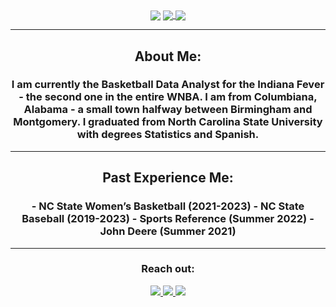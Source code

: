 <div align="center">
  <img align="center" src="[https://live.staticflickr.com/65535/51471553115_14a959f5fb_h.jpg](https://media.licdn.com/dms/image/C4D03AQHfPVC--qgbQg/profile-displayphoto-shrink_800_800/0/1616278615399?e=1725494400&v=beta&t=ZcYkrH5WOg03dE5E0YOKyp8Q1pI13GZ0gbtYZbdge-4)">
  <a href="#"><img align="center" src="https://github-readme-stats.vercel.app/api?username=billyfryer&hide=stars,issues&include_all_commits=true&count_private=true&show_icons=true&theme=react" />  </a>
  <a href="#"><img align="center" src="https://github-readme-stats.vercel.app/api/top-langs/?username=billyfryer&layout=compact&theme=react" /></a> 
  <hr>
  <h2>About Me:</h2>
  <h3>I am currently the Basketball Data Analyst for the Indiana Fever - the second one in the entire WNBA. I am from Columbiana, Alabama - a small town halfway between Birmingham and Montgomery. I graduated from North Carolina State University with degrees Statistics and Spanish.
  <hr>
  <h2>Past Experience Me:</h2>
    <h3>
- NC State Women’s Basketball (2021-2023)
- NC State Baseball (2019-2023)
- Sports Reference (Summer 2022)
- John Deere (Summer 2021)
  </h3>
  <hr>
  <div>
    <h3>Reach out:</h3>
    <a href="[https://billyfryer.com/](https://billyfryer.com/)"><img src="https://img.shields.io/badge/-Personal_Website-000000?style=flat-square&logo=Coderwall&logoColor=white" />  </a>
    <a href="https://www.linkedin.com/in/billy-fryer/"><img src="https://img.shields.io/badge/-LinkedIn-0077B5?style=flat-square&logo=LinkedIn&logoColor=white" />  </a>
    <a href="https://github.com/billyfryer"><img src="https://img.shields.io/github/followers/manliestben?color=black&label=GitHub&logo=GitHub&logoColor=white&style=flat-square" />  </a>
  </div>


